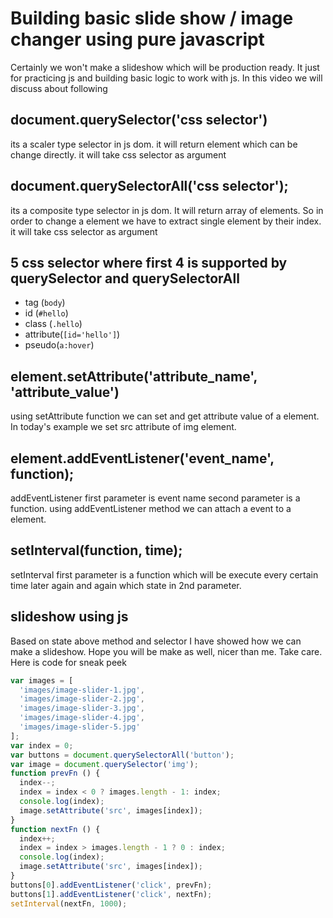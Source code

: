 # Building basic slide show / image changer using pure javascript
Certainly we won't make a slideshow which will be production ready. It just for practicing js and building basic logic to work with js. In this video we will discuss about following 

## document.querySelector('css selector')
its a scaler type selector in js dom. it will return element which can be change directly. it will take css selector as argument

## document.querySelectorAll('css selector');
its a composite type selector in js dom. It will return array of elements. So in order to change a element we have to extract single element by their index. it will take css selector as argument

## 5 css selector where first 4 is supported by querySelector and querySelectorAll   
* tag (`body`)
* id (`#hello`)
* class (`.hello`)
* attribute(`[id='hello']`)
* pseudo(`a:hover`)   

## element.setAttribute('attribute_name', 'attribute_value')
using setAttribute function we can set and get attribute value of a element. In today's example we set src attribute of img element.       

## element.addEventListener('event_name', function);

addEventListener first parameter is event name second parameter is a function. using addEventListener method we can attach a event to a element.   

## setInterval(function, time);
setInterval first parameter is a function which will be execute every certain time later again and again  which state in 2nd parameter.   

## slideshow using js  

Based on state above method and selector I have showed how we can make a slideshow. Hope you will be make as well, nicer than me. Take care. Here is code for sneak peek 

~~~js
var images = [
  'images/image-slider-1.jpg',
  'images/image-slider-2.jpg',
  'images/image-slider-3.jpg',
  'images/image-slider-4.jpg',
  'images/image-slider-5.jpg'
];
var index = 0;
var buttons = document.querySelectorAll('button');
var image = document.querySelector('img');
function prevFn () {
  index--;
  index = index < 0 ? images.length - 1: index;
  console.log(index);
  image.setAttribute('src', images[index]);
}
function nextFn () {
  index++;
  index = index > images.length - 1 ? 0 : index;
  console.log(index);
  image.setAttribute('src', images[index]);
}
buttons[0].addEventListener('click', prevFn);
buttons[1].addEventListener('click', nextFn);
setInterval(nextFn, 1000);
~~~







